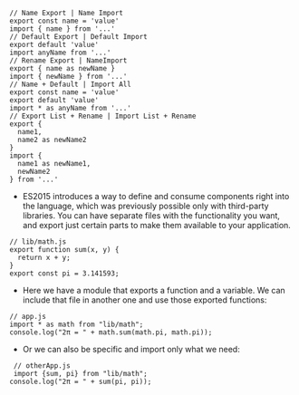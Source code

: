 ```
// Name Export | Name Import
export const name = 'value'
import { name } from '...'
// Default Export | Default Import
export default 'value'
import anyName from '...'
// Rename Export | NameImport
export { name as newName }
import { newName } from '...'
// Name + Default | Import All
export const name = 'value'
export default 'value'
import * as anyName from '...'
// Export List + Rename | Import List + Rename
export {
  name1,
  name2 as newName2
}
import {
  name1 as newName1,
  newName2
} from '...'
```

- ES2015 introduces a way to define and consume components right into the language, 
which was previously possible only with third-party libraries.
You can have separate files with the functionality you want, and export just 
certain parts to make them available to your application.
```
// lib/math.js
export function sum(x, y) {
  return x + y;
}
export const pi = 3.141593;

```

- Here we have a module that exports a function and a variable.
We can include that file in another one and use those exported functions:

```
// app.js
import * as math from "lib/math";
console.log("2π = " + math.sum(math.pi, math.pi));
```

- Or we can also be specific and import only what we need:

```
 // otherApp.js
 import {sum, pi} from "lib/math";
console.log("2π = " + sum(pi, pi));
```
